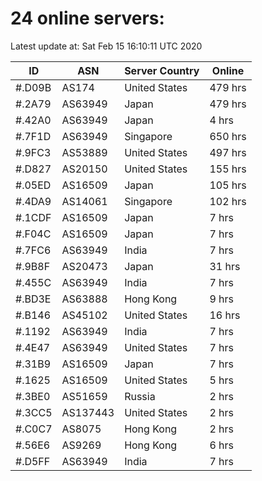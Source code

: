 # 24 online servers:

Latest update at: Sat Feb 15 16:10:11 UTC 2020

| ID | ASN | Server Country | Online |
| -- | --- | -------------- | ------ |
| #.D09B | AS174 | United States | 479 hrs |
| #.2A79 | AS63949 | Japan | 479 hrs |
| #.42A0 | AS63949 | Japan | 4 hrs |
| #.7F1D | AS63949 | Singapore | 650 hrs |
| #.9FC3 | AS53889 | United States | 497 hrs |
| #.D827 | AS20150 | United States | 155 hrs |
| #.05ED | AS16509 | Japan | 105 hrs |
| #.4DA9 | AS14061 | Singapore | 102 hrs |
| #.1CDF | AS16509 | Japan | 7 hrs |
| #.F04C | AS16509 | Japan | 7 hrs |
| #.7FC6 | AS63949 | India | 7 hrs |
| #.9B8F | AS20473 | Japan | 31 hrs |
| #.455C | AS63949 | India | 7 hrs |
| #.BD3E | AS63888 | Hong Kong | 9 hrs |
| #.B146 | AS45102 | United States | 16 hrs |
| #.1192 | AS63949 | India | 7 hrs |
| #.4E47 | AS63949 | United States | 7 hrs |
| #.31B9 | AS16509 | Japan | 7 hrs |
| #.1625 | AS16509 | United States | 5 hrs |
| #.3BE0 | AS51659 | Russia | 2 hrs |
| #.3CC5 | AS137443 | United States | 2 hrs |
| #.C0C7 | AS8075 | Hong Kong | 2 hrs |
| #.56E6 | AS9269 | Hong Kong | 6 hrs |
| #.D5FF | AS63949 | India | 7 hrs |

